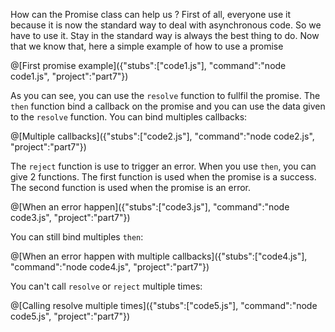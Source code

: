 How can the Promise class can help us ? First of all, everyone use it because it is now the standard way to deal with asynchronous code. So we have to use it. Stay in the standard way is always the best thing to do. Now that we know that, here a simple example of how to use a promise

@[First promise example]({"stubs":["code1.js"], "command":"node code1.js", "project":"part7"})

As you can see, you can use the `resolve` function to fullfil the promise. The `then` function bind a callback on the promise and you can use the data given to the `resolve` function. You can bind multiples callbacks:

@[Multiple callbacks]({"stubs":["code2.js"], "command":"node code2.js", "project":"part7"})

The `reject` function is use to trigger an error. When you use `then`, you can give 2 functions. The first function is used when the promise is a success. The second function is used when the promise is an error.

@[When an error happen]({"stubs":["code3.js"], "command":"node code3.js", "project":"part7"})

You can still bind multiples `then`:

@[When an error happen with multiple callbacks]({"stubs":["code4.js"], "command":"node code4.js", "project":"part7"})

You can't call `resolve` or `reject` multiple times:

@[Calling resolve multiple times]({"stubs":["code5.js"], "command":"node code5.js", "project":"part7"})